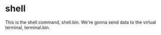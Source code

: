 # shell 

This is the shell command, shell.bin. We're gonna send data to the virtual terminal, terminal.bin.

